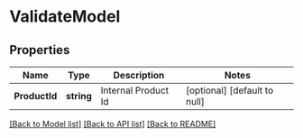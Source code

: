 # ValidateModel

## Properties
Name | Type | Description | Notes
------------ | ------------- | ------------- | -------------
**ProductId** | **string** | Internal Product Id | [optional] [default to null]

[[Back to Model list]](../README.md#documentation-for-models) [[Back to API list]](../README.md#documentation-for-api-endpoints) [[Back to README]](../README.md)


